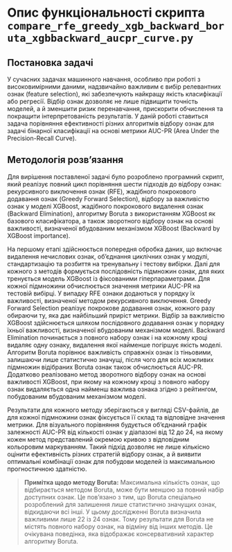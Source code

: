 # Опис функціональності скрипта `compare_rfe_greedy_xgb_backward_boruta_xgbbackward_aucpr_curve.py`

## Постановка задачі

У сучасних задачах машинного навчання, особливо при роботі з високовимірними даними, надзвичайно важливим є вибір релевантних ознак (feature selection), які забезпечують найкращу якість класифікації або регресії. Відбір ознак дозволяє не лише підвищити точність моделей, а й зменшити ризик перенавчання, прискорити обчислення та покращити інтерпретованість результатів. У даній роботі ставиться задача порівняння ефективності різних алгоритмів відбору ознак для задачі бінарної класифікації на основі метрики AUC-PR (Area Under the Precision-Recall Curve).

## Методологія розв’язання

Для вирішення поставленої задачі було розроблено програмний скрипт, який реалізує повний цикл порівняння шести підходів до відбору ознак: рекурсивного виключення ознак (RFE), жадібного покрокового додавання ознак (Greedy Forward Selection), відбору за важливістю ознак у моделі XGBoost, жадібного покрокового видалення ознак (Backward Elimination), алгоритму Boruta з використанням XGBoost як базового класифікатора, а також зворотного відбору ознак на основі важливості, визначеної вбудованим механізмом XGBoost (Backward by XGBoost importance).

На першому етапі здійснюється попередня обробка даних, що включає видалення нечислових ознак, об’єднання циклічних ознак у модулі, стандартизацію та розбиття на тренувальну і тестову вибірки. Далі для кожного з методів формується послідовність підмножин ознак, для яких тренується модель XGBoost із фіксованими гіперпараметрами. Для кожної підмножини обчислюється значення метрики AUC-PR на тестовій вибірці. У випадку RFE ознаки додаються у порядку їх важливості, визначеної методом рекурсивного виключення. Greedy Forward Selection реалізує покрокове додавання ознак, кожного разу обираючи ту, яка дає найбільший приріст метрики. Відбір за важливістю XGBoost здійснюється шляхом послідовного додавання ознак у порядку їхньої важливості, визначеної вбудованим механізмом моделі. Backward Elimination починається з повного набору ознак і на кожному кроці видаляє одну ознаку, видалення якої найменше погіршує якість моделі. Алгоритм Boruta порівнює важливість справжніх ознак із тіньовими, залишаючи лише статистично значущі, після чого для всіх можливих підмножин відібраних Boruta ознак також обчислюється AUC-PR. Додатково реалізовано метод зворотного відбору ознак на основі важливості XGBoost, при якому на кожному кроці з повного набору ознак видаляється одна найменш важлива ознака згідно з рейтингом, побудованим вбудованим механізмом моделі.

Результати для кожного методу зберігаються у вигляді CSV-файлів, де для кожної підмножини ознак фіксується її склад та відповідне значення метрики. Для візуального порівняння будується об’єднаний графік залежності AUC-PR від кількості ознак у діапазоні від 12 до 24, на якому кожен метод представлений окремою кривою з відповідним кольоровим маркуванням. Такий підхід дозволяє не лише кількісно оцінити ефективність різних стратегій відбору ознак, а й виявити оптимальні комбінації ознак для побудови моделей із максимальною прогностичною здатністю. 

> **Примітка щодо методу Boruta:**
> Максимальна кількість ознак, що відбирається методом Boruta, може бути меншою за повний набір доступних ознак. Це пов’язано з тим, що Boruta спеціально розроблений для залишення лише статистично значущих ознак, відкидаючи всі інші. У цьому дослідженні Boruta визначила важливими лише 22 із 24 ознак. Тому результати для Boruta не містять повного набору ознак, на відміну від інших методів. Це очікувана поведінка, яка відображає консервативний характер алгоритму Boruta. 